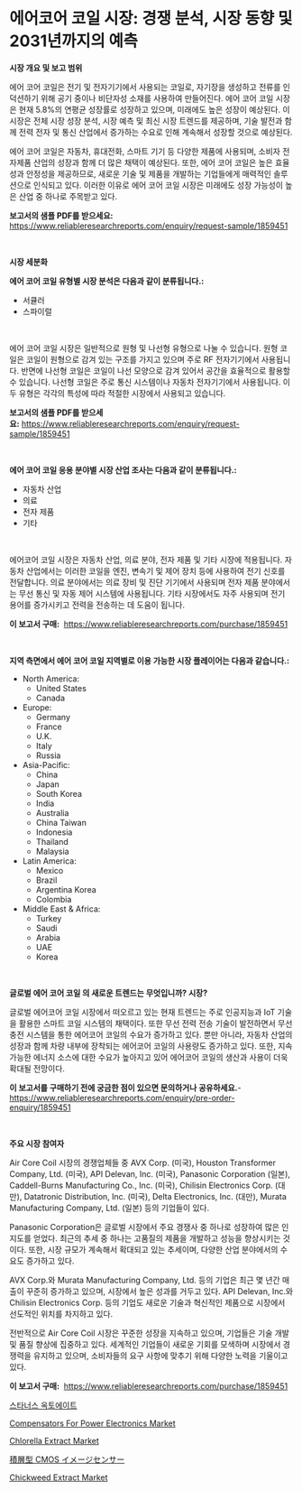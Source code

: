 <p><h1>에어코어 코일 시장: 경쟁 분석, 시장 동향 및 2031년까지의 예측</h1></p><p><strong>시장 개요 및 보고 범위</strong></p>
<p><p>에어 코어 코일은 전기 및 전자기기에서 사용되는 코일로, 자기장을 생성하고 전류를 인덕션하기 위해 공기 중이나 비단자성 소재를 사용하여 만들어진다. 에어 코어 코일 시장은 현재 5.8%의 연평균 성장률로 성장하고 있으며, 미래에도 높은 성장이 예상된다. 이 시장은 전체 시장 성장 분석, 시장 예측 및 최신 시장 트렌드를 제공하며, 기술 발전과 함께 전력 전자 및 통신 산업에서 증가하는 수요로 인해 계속해서 성장할 것으로 예상된다.</p><p>에어 코어 코일은 자동차, 휴대전화, 스마트 기기 등 다양한 제품에 사용되며, 소비자 전자제품 산업의 성장과 함께 더 많은 채택이 예상된다. 또한, 에어 코어 코일은 높은 효율성과 안정성을 제공하므로, 새로운 기술 및 제품을 개발하는 기업들에게 매력적인 솔루션으로 인식되고 있다. 이러한 이유로 에어 코어 코일 시장은 미래에도 성장 가능성이 높은 산업 중 하나로 주목받고 있다.</p></p>
<p><strong>보고서의 샘플 PDF를 받으세요:</strong> <a href="https://www.reliableresearchreports.com/enquiry/request-sample/1859451">https://www.reliableresearchreports.com/enquiry/request-sample/1859451</a></p>
<p>&nbsp;</p>
<p><strong>시장 세분화</strong></p>
<p><strong>에어 코어 코일 유형별 시장 분석은 다음과 같이 분류됩니다.:</strong></p>
<p><ul><li>서큘러</li><li>스파이럴</li></ul></p>
<p>&nbsp;</p>
<p><p>에어 코어 코일 시장은 일반적으로 원형 및 나선형 유형으로 나눌 수 있습니다. 원형 코일은 코일이 원형으로 감겨 있는 구조를 가지고 있으며 주로 RF 전자기기에서 사용됩니다. 반면에 나선형 코일은 코일이 나선 모양으로 감겨 있어서 공간을 효율적으로 활용할 수 있습니다. 나선형 코일은 주로 통신 시스템이나 자동차 전자기기에서 사용됩니다. 이 두 유형은 각각의 특성에 따라 적절한 시장에서 사용되고 있습니다.</p></p>
<p><strong>보고서의 샘플 PDF를 받으세요:</strong>&nbsp;<a href="https://www.reliableresearchreports.com/enquiry/request-sample/1859451">https://www.reliableresearchreports.com/enquiry/request-sample/1859451</a></p>
<p>&nbsp;</p>
<p><strong> 에어 코어 코일 응용 분야별 시장 산업 조사는 다음과 같이 분류됩니다.:</strong></p>
<p><ul><li>자동차 산업</li><li>의료</li><li>전자 제품</li><li>기타</li></ul></p>
<p>&nbsp;</p>
<p><p>에어코어 코일 시장은 자동차 산업, 의료 분야, 전자 제품 및 기타 시장에 적용됩니다. 자동차 산업에서는 이러한 코일을 엔진, 변속기 및 제어 장치 등에 사용하여 전기 신호를 전달합니다. 의료 분야에서는 의료 장비 및 진단 기기에서 사용되며 전자 제품 분야에서는 무선 통신 및 자동 제어 시스템에 사용됩니다. 기타 시장에서도 자주 사용되며 전기 용어를 증가시키고 전력을 전송하는 데 도움이 됩니다.</p></p>
<p><strong>이 보고서 구매:</strong>&nbsp; <a href="https://www.reliableresearchreports.com/purchase/1859451">https://www.reliableresearchreports.com/purchase/1859451</a></p>
<p>&nbsp;</p>
<p><strong>지역 측면에서 에어 코어 코일 지역별로 이용 가능한 시장 플레이어는 다음과 같습니다.:</strong></p>
<p><ul>
    <li>
        North America:
        <ul>
            <li>United States</li>
            <li>Canada</li>
        </ul>
    </li>
    <li>
        Europe:
        <ul>
            <li>Germany</li>
            <li>France</li>
            <li>U.K.</li>
            <li>Italy</li>
            <li>Russia</li>
        </ul>
    </li>
    <li>
        Asia-Pacific:
        <ul>
            <li>China</li>
            <li>Japan</li>
            <li>South Korea</li>
            <li>India</li>
            <li>Australia</li>
            <li>China Taiwan</li>
            <li>Indonesia</li>
            <li>Thailand</li>
            <li>Malaysia</li>
        </ul>
    </li>
    <li>
        Latin America:
        <ul>
            <li>Mexico</li>
            <li>Brazil</li>
            <li>Argentina Korea</li>
            <li>Colombia</li>
        </ul>
    </li>
    <li>
        Middle East & Africa:
        <ul>
            <li>Turkey</li>
            <li>Saudi</li>
            <li>Arabia</li>
            <li>UAE</li>
            <li>Korea</li>
        </ul>
    </li>
    </ul></p>
<p>&nbsp;</p>
<p><strong>글로벌 에어 코어 코일 의 새로운 트렌드는 무엇입니까? 시장?</strong></p>
<p><p>글로벌 에어코어 코일 시장에서 떠오르고 있는 현재 트렌드는 주로 인공지능과 IoT 기술을 활용한 스마트 코일 시스템의 채택이다. 또한 무선 전력 전송 기술이 발전하면서 무선 충전 시스템을 통한 에어코어 코일의 수요가 증가하고 있다. 뿐만 아니라, 자동차 산업의 성장과 함께 차량 내부에 장착되는 에어코어 코일의 사용량도 증가하고 있다. 또한, 지속 가능한 에너지 소스에 대한 수요가 높아지고 있어 에어코어 코일의 생산과 사용이 더욱 확대될 전망이다.</p></p>
<p><strong>이 보고서를 구매하기 전에 궁금한 점이 있으면 문의하거나 공유하세요.</strong>- <a href="https://www.reliableresearchreports.com/enquiry/pre-order-enquiry/1859451">https://www.reliableresearchreports.com/enquiry/pre-order-enquiry/1859451</a></p>
<p>&nbsp;</p>
<p><strong>주요 시장 참여자</strong></p>
<p><p>Air Core Coil 시장의 경쟁업체들 중 AVX Corp. (미국), Houston Transformer Company, Ltd. (미국), API Delevan, Inc. (미국), Panasonic Corporation (일본), Caddell-Burns Manufacturing Co., Inc. (미국), Chilisin Electronics Corp. (대만), Datatronic Distribution, Inc. (미국), Delta Electronics, Inc. (대만), Murata Manufacturing Company, Ltd. (일본) 등의 기업들이 있다. </p><p>Panasonic Corporation은 글로벌 시장에서 주요 경쟁사 중 하나로 성장하여 많은 인지도를 얻었다. 최근의 추세 중 하나는 고품질의 제품을 개발하고 성능을 향상시키는 것이다. 또한, 시장 규모가 계속해서 확대되고 있는 추세이며, 다양한 산업 분야에서의 수요도 증가하고 있다.</p><p>AVX Corp.와 Murata Manufacturing Company, Ltd. 등의 기업은 최근 몇 년간 매출이 꾸준히 증가하고 있으며, 시장에서 높은 성과를 거두고 있다. API Delevan, Inc.와 Chilisin Electronics Corp. 등의 기업도 새로운 기술과 혁신적인 제품으로 시장에서 선도적인 위치를 차지하고 있다.</p><p>전반적으로 Air Core Coil 시장은 꾸준한 성장을 지속하고 있으며, 기업들은 기술 개발 및 품질 향상에 집중하고 있다. 세계적인 기업들이 새로운 기회를 모색하며 시장에서 경쟁력을 유지하고 있으며, 소비자들의 요구 사항에 맞추기 위해 다양한 노력을 기울이고 있다.</p></p>
<p><strong>이 보고서 구매:</strong>&nbsp;&nbsp;<a href="https://www.reliableresearchreports.com/purchase/1859451">https://www.reliableresearchreports.com/purchase/1859451</a></p>
<p><p><a href="https://github.com/bunxhcci35271755/Market-Research-Report-List-1/blob/main/4909147192346.md">스타너스 옥토에이트</a></p><p><a href="https://issuu.com/reportprime-2/docs/compensators-for-power-electronics-market-size-203">Compensators For Power Electronics Market</a></p><p><a href="https://github.com/Chiragrp22/Market-Research-Report-List-3/blob/main/chlorella-extract-market.md">Chlorella Extract Market</a></p><p><a href="https://github.com/efcvopdgkdx128/Market-Research-Report-List-1/blob/main/3519858192531.md">積層型 CMOS イメージセンサー</a></p><p><a href="https://github.com/derrinmiltonellis35gcl/Market-Research-Report-List-1/blob/main/chickweed-extract-market.md">Chickweed Extract Market</a></p></p>
